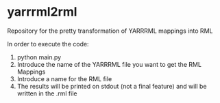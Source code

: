 # yarrrml2rml
Repository for the pretty transformation of YARRRML mappings into RML

In order to execute the code:
  1. python main.py
  2. Introduce the name of the YARRRML file you want to get the RML Mappings
  3. Introduce a name for the RML file
  4. The results will be printed on stdout (not a final feature) and will be written in the .rml file
